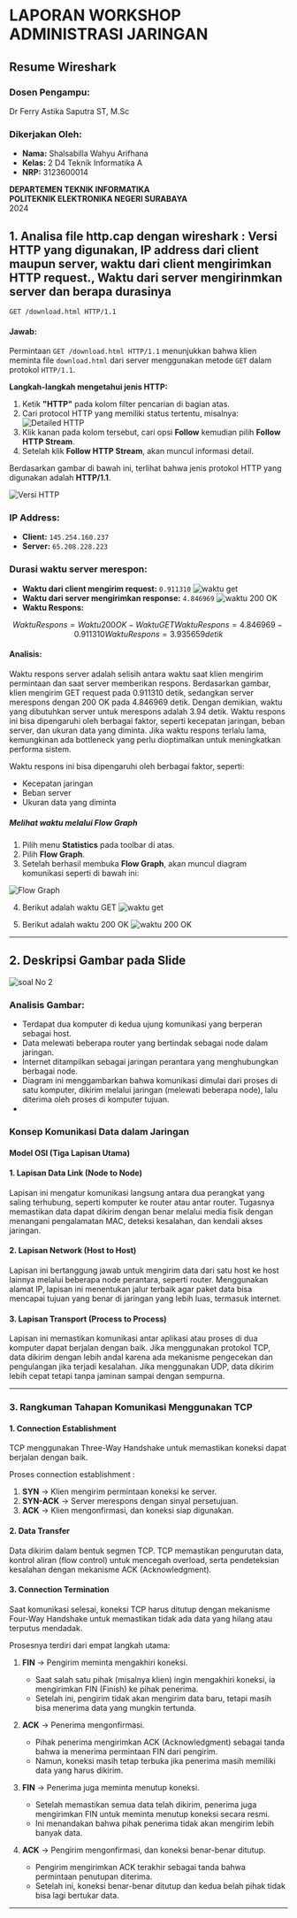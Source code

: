 # LAPORAN WORKSHOP ADMINISTRASI JARINGAN

## Resume Wireshark

### Dosen Pengampu:
Dr Ferry Astika Saputra ST, M.Sc

### Dikerjakan Oleh:
- **Nama:** Shalsabilla Wahyu Arifhana  
- **Kelas:** 2 D4 Teknik Informatika A  
- **NRP:** 3123600014  

**DEPARTEMEN TEKNIK INFORMATIKA**  
**POLITEKNIK ELEKTRONIKA NEGERI SURABAYA**  
2024  

## **1. Analisa file http.cap dengan wireshark : Versi HTTP yang digunakan, IP address dari client maupun server, waktu dari client mengirimkan HTTP request., Waktu dari server mengirinmkan server dan berapa durasinya**

```http
GET /download.html HTTP/1.1
```

#### Jawab:
Permintaan `GET /download.html HTTP/1.1` menunjukkan bahwa klien meminta file `download.html` dari server menggunakan metode `GET` dalam protokol `HTTP/1.1`.

**Langkah-langkah mengetahui jenis HTTP:**
1. Ketik **"HTTP"** pada kolom filter pencarian di bagian atas.
2. Cari protocol HTTP yang memiliki status tertentu, misalnya:
   ![Detailed HTTP](detailed-http.png)
4. Klik kanan pada kolom tersebut, cari opsi **Follow** kemudian pilih **Follow HTTP Stream**.
5. Setelah klik **Follow HTTP Stream**, akan muncul informasi detail.

Berdasarkan gambar di bawah ini, terlihat bahwa jenis protokol HTTP yang digunakan adalah **HTTP/1.1**.

![Versi HTTP](versi-http.png)

### **IP Address:**
- **Client:** `145.254.160.237`
- **Server:** `65.208.228.223`

### **Durasi waktu server merespon:**
- **Waktu dari client mengirim request:** `0.911310`
  ![waktu get](waktu-get.png)
- **Waktu dari server mengirimkan response:** `4.846969`
  ![waktu 200 OK](waktu200-ok.png)
- **Waktu Respons:**
  
```math
Waktu Respons = Waktu 200 OK − Waktu GET
Waktu Respons = 4.846969 − 0.911310
Waktu Respons = 3.935659 detik
```

#### **Analisis:**
Waktu respons server adalah selisih antara waktu saat klien mengirim permintaan dan saat server memberikan respons. Berdasarkan gambar, klien mengirim GET request pada 0.911310 detik, sedangkan server merespons dengan 200 OK pada 4.846969 detik. Dengan demikian, waktu yang dibutuhkan server untuk merespons adalah 3.94 detik. Waktu respons ini bisa dipengaruhi oleh berbagai faktor, seperti kecepatan jaringan, beban server, dan ukuran data yang diminta. Jika waktu respons terlalu lama, kemungkinan ada bottleneck yang perlu dioptimalkan untuk meningkatkan performa sistem.

Waktu respons ini bisa dipengaruhi oleh berbagai faktor, seperti:
- Kecepatan jaringan
- Beban server
- Ukuran data yang diminta

##### **Melihat waktu melalui Flow Graph**
1. Pilih menu **Statistics** pada toolbar di atas.
2. Pilih **Flow Graph**.
3. Setelah berhasil membuka **Flow Graph**, akan muncul diagram komunikasi seperti di bawah ini:

![Flow Graph](flow-graph.png)

4. Berikut adalah waktu GET
![waktu get](waktu-get.png)

5. Berikut adalah waktu 200 OK
![waktu 200 OK](waktu200-ok.png)

---

## **2. Deskripsi Gambar pada Slide**
![soal No 2](soal-2)

### **Analisis Gambar:**
- Terdapat dua komputer di kedua ujung komunikasi yang berperan sebagai host.
- Data melewati beberapa router yang bertindak sebagai node dalam jaringan.
- Internet ditampilkan sebagai jaringan perantara yang menghubungkan berbagai node.
- Diagram ini menggambarkan bahwa komunikasi dimulai dari proses di satu komputer, dikirim melalui jaringan (melewati beberapa node), lalu diterima oleh proses di komputer tujuan.
- 
### **Konsep Komunikasi Data dalam Jaringan**

#### **Model OSI (Tiga Lapisan Utama)**

#### **1. Lapisan Data Link (Node to Node)**
Lapisan ini mengatur komunikasi langsung antara dua perangkat yang saling terhubung, seperti komputer ke router atau antar router. Tugasnya memastikan data dapat dikirim dengan benar melalui media fisik dengan menangani pengalamatan MAC, deteksi kesalahan, dan kendali akses jaringan.

#### **2. Lapisan Network (Host to Host)**
Lapisan ini bertanggung jawab untuk mengirim data dari satu host ke host lainnya melalui beberapa node perantara, seperti router. Menggunakan alamat IP, lapisan ini menentukan jalur terbaik agar paket data bisa mencapai tujuan yang benar di jaringan yang lebih luas, termasuk internet.

#### **3. Lapisan Transport (Process to Process)**
Lapisan ini memastikan komunikasi antar aplikasi atau proses di dua komputer dapat berjalan dengan baik. Jika menggunakan protokol TCP, data dikirim dengan lebih andal karena ada mekanisme pengecekan dan pengulangan jika terjadi kesalahan. Jika menggunakan UDP, data dikirim lebih cepat tetapi tanpa jaminan sampai dengan sempurna.

---

### **3. Rangkuman Tahapan Komunikasi Menggunakan TCP**

#### **1. Connection Establishment**
TCP menggunakan Three-Way Handshake untuk memastikan koneksi dapat berjalan dengan baik.

Proses connection establishment : 
1. **SYN** → Klien mengirim permintaan koneksi ke server.
2. **SYN-ACK** → Server merespons dengan sinyal persetujuan.
3. **ACK** → Klien mengonfirmasi, dan koneksi siap digunakan.

#### **2. Data Transfer**
Data dikirim dalam bentuk segmen TCP. TCP memastikan pengurutan data, kontrol aliran (flow control) untuk mencegah overload, serta pendeteksian kesalahan dengan mekanisme ACK (Acknowledgment).

#### **3. Connection Termination**
Saat komunikasi selesai, koneksi TCP harus ditutup dengan mekanisme Four-Way Handshake untuk memastikan tidak ada data yang hilang atau terputus mendadak.

Prosesnya terdiri dari empat langkah utama:
1. **FIN** → Pengirim meminta mengakhiri koneksi.
   - Saat salah satu pihak (misalnya klien) ingin mengakhiri koneksi, ia mengirimkan FIN (Finish) ke pihak penerima.
   - Setelah ini, pengirim tidak akan mengirim data baru, tetapi masih bisa menerima data yang mungkin tertunda.
     
3. **ACK** → Penerima mengonfirmasi.
   - Pihak penerima mengirimkan ACK (Acknowledgment) sebagai tanda bahwa ia menerima permintaan FIN dari pengirim.
   - Namun, koneksi masih tetap terbuka jika penerima masih memiliki data yang harus dikirim.
     
5. **FIN** → Penerima juga meminta menutup koneksi.
   - Setelah memastikan semua data telah dikirim, penerima juga mengirimkan FIN untuk meminta menutup koneksi secara resmi.
   - Ini menandakan bahwa pihak penerima tidak akan mengirim lebih banyak data.
  
7. **ACK** → Pengirim mengonfirmasi, dan koneksi benar-benar ditutup.
   - Pengirim mengirimkan ACK terakhir sebagai tanda bahwa permintaan penutupan diterima.
   - Setelah ini, koneksi benar-benar ditutup dan kedua belah pihak tidak bisa lagi bertukar data.

---
